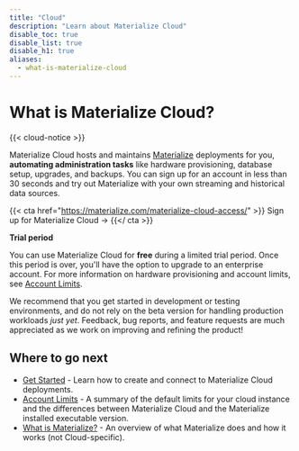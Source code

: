 ```yaml
---
title: "Cloud"
description: "Learn about Materialize Cloud"
disable_toc: true
disable_list: true
disable_h1: true
aliases:
  - what-is-materialize-cloud
---
```


# What is Materialize Cloud?

{{< cloud-notice >}}

Materialize Cloud hosts and maintains [Materialize](/overview/what-is-materialize) deployments for you, **automating administration tasks** like hardware provisioning, database setup, upgrades, and backups. You can sign up for an account in less than 30 seconds and try out Materialize with your own streaming and historical data sources.

{{< cta href="https://materialize.com/materialize-cloud-access/" >}}
Sign up for Materialize Cloud →
{{</ cta >}}

**Trial period**

You can use Materialize Cloud for **free** during a limited trial period. Once this period is over, you'll have the option to upgrade to an enterprise account. For more information on hardware provisioning and account limits, see [Account Limits](./account-limits).

We recommend that you get started in development or testing environments, and do not rely on the beta version for handling production workloads _just yet_. Feedback, bug reports, and feature requests are much appreciated as we work on improving and refining the product!

## Where to go next

* [Get Started](./get-started-with-cloud) - Learn how to create and connect to Materialize Cloud deployments.
* [Account Limits](./account-limits) - A summary of the default limits for your cloud instance and the differences between Materialize Cloud and the Materialize installed executable version.
* [What is Materialize?](/overview/what-is-materialize) - An overview of what Materialize does and how it works (not Cloud-specific).
